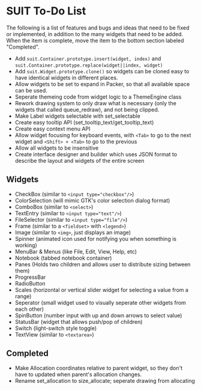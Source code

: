 SUIT To-Do List
===============

The following is a list of features and bugs and ideas that need to be fixed or implemented, in addition to the many widgets that need to be added. When the item is complete, move the item to the bottom section labeled "Completed".

* Add `suit.Container.prototype.insert(widget, index)` and `suit.Container.prototype.replace(widget||index, widget)`
* Add `suit.Widget.prototype.clone()` so widgets can be cloned easy to have identical widgets in different places.
* Allow widgets to be set to expand in Packer, so that all available space can be used.
* Seperate themeing code from widget logic to a ThemeEngine class
* Rework drawing system to only draw what is necessary (only the widgets that called queue_redraw), and not being clipped.
* Make Label widgets selectable with set_selectable
* Create easy tooltip API (set_tooltip_text/get_tooltip_text)
* Create easy context menu API
* Allow widget focusing for keyboard events, with `<Tab>` to go to the next widget and `<Shift> + <Tab>` to go to the previous
* Allow all widgets to be insensitive
* Create interface designer and builder which uses JSON format to describe the layout and widgets of the entire screen


Widgets
-------

* CheckBox (similar to `<input type="checkbox"/>`)
* ColorSelection (will mimic GTK's color selection dialog format)
* ComboBox (similar to `<select>`)
* TextEntry (similar to `<input type="text"/>`)
* FileSelector (similar to `<input type="file"/>`)
* Frame (similar to a `<fieldset>` with `<legend>`)
* Image (similar to `<img>`, just displays an image)
* Spinner (animated icon used for notifying you when something is working)
* MenuBar & Menus (like File, Edit, View, Help, etc)
* Notebook (tabbed notebook container)
* Panes (Holds two children and allows user to distribute sizing between them)
* ProgressBar
* RadioButton
* Scales (horizontal or vertical slider widget for selecting a value from a range)
* Seperator (small widget used to visually seperate other widgets from each other)
* SpinButton (number input with up and down arrows to select value)
* StatusBar (widget that allows push/pop of children)
* Switch (light-switch style toggle)
* TextView (similar to `<textarea>`)


Completed
---------

* Make Allocation coordinates relative to parent widget, so they don't have to updated when parent's allocation changes.
* Rename set_allocation to size_allocate; seperate drawing from allocating
